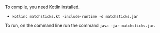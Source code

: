 To compile, you need Kotlin installed.

* ```kotlinc matchsticks.kt -include-runtime -d matchsticks.jar```

To run, on the command line run the command ```java -jar matchsticks.jar```.

